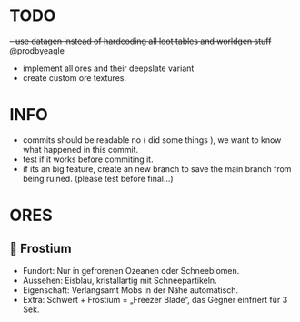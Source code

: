 # TODO

~~- use datagen instead of hardcoding all loot tables and worldgen stuff~~ @prodbyeagle

- implement all ores and their deepslate variant
- create custom ore textures.

# INFO

- commits should be readable no ( did some things ), we want to know what happened in this commit.
- test if it works before commiting it.
- if its an big feature, create an new branch to save the main branch from being ruined. (please test before final...)

# ORES

## 🧊 Frostium

- Fundort: Nur in gefrorenen Ozeanen oder Schneebiomen.
- Aussehen: Eisblau, kristallartig mit Schneepartikeln.
- Eigenschaft: Verlangsamt Mobs in der Nähe automatisch.
- Extra: Schwert + Frostium = „Freezer Blade“, das Gegner einfriert für 3 Sek.